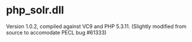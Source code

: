 php_solr.dll
============

Version 1.0.2, compiled against VC9 and PHP 5.3.11. (Slightly modified from source to accomodate PECL bug #61333)
